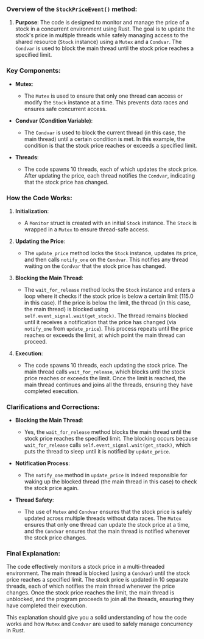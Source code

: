 
### Overview of the `StockPriceEvent()` method:

1. **Purpose**: The code is designed to monitor and manage the price of a stock in a concurrent environment using Rust. The goal is to update the stock's price in multiple threads while safely managing access to the shared resource (`Stock` instance) using a `Mutex` and a `Condvar`. The `Condvar` is used to block the main thread until the stock price reaches a specified limit.

### Key Components:

- **Mutex**: 
  - The `Mutex` is used to ensure that only one thread can access or modify the `Stock` instance at a time. This prevents data races and ensures safe concurrent access.

- **Condvar (Condition Variable)**: 
  - The `Condvar` is used to block the current thread (in this case, the main thread) until a certain condition is met. In this example, the condition is that the stock price reaches or exceeds a specified limit.

- **Threads**:
  - The code spawns 10 threads, each of which updates the stock price. After updating the price, each thread notifies the `Condvar`, indicating that the stock price has changed.

### How the Code Works:

1. **Initialization**:
   - A `Monitor` struct is created with an initial `Stock` instance. The `Stock` is wrapped in a `Mutex` to ensure thread-safe access.

2. **Updating the Price**:
   - The `update_price` method locks the `Stock` instance, updates its price, and then calls `notify_one` on the `Condvar`. This notifies any thread waiting on the `Condvar` that the stock price has changed.

3. **Blocking the Main Thread**:
   - The `wait_for_release` method locks the `Stock` instance and enters a loop where it checks if the stock price is below a certain limit (115.0 in this case). If the price is below the limit, the thread (in this case, the main thread) is blocked using `self.event_signal.wait(get_stock)`. The thread remains blocked until it receives a notification that the price has changed (via `notify_one` from `update_price`). This process repeats until the price reaches or exceeds the limit, at which point the main thread can proceed.

4. **Execution**:
   - The code spawns 10 threads, each updating the stock price. The main thread calls `wait_for_release`, which blocks until the stock price reaches or exceeds the limit. Once the limit is reached, the main thread continues and joins all the threads, ensuring they have completed execution.

### Clarifications and Corrections:

- **Blocking the Main Thread**:
  - Yes, the `wait_for_release` method blocks the main thread until the stock price reaches the specified limit. The blocking occurs because `wait_for_release` calls `self.event_signal.wait(get_stock)`, which puts the thread to sleep until it is notified by `update_price`.

- **Notification Process**:
  - The `notify_one` method in `update_price` is indeed responsible for waking up the blocked thread (the main thread in this case) to check the stock price again.

- **Thread Safety**:
  - The use of `Mutex` and `Condvar` ensures that the stock price is safely updated across multiple threads without data races. The `Mutex` ensures that only one thread can update the stock price at a time, and the `Condvar` ensures that the main thread is notified whenever the stock price changes.

### Final Explanation:

The code effectively monitors a stock price in a multi-threaded environment. The main thread is blocked (using a `Condvar`) until the stock price reaches a specified limit. The stock price is updated in 10 separate threads, each of which notifies the main thread whenever the price changes. Once the stock price reaches the limit, the main thread is unblocked, and the program proceeds to join all the threads, ensuring they have completed their execution.

This explanation should give you a solid understanding of how the code works and how `Mutex` and `Condvar` are used to safely manage concurrency in Rust.